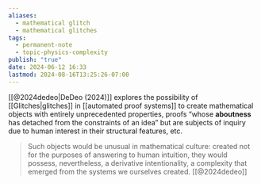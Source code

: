 ```yaml
---
aliases:
  - mathematical glitch
  - mathematical glitches
tags:
  - permanent-note
  - topic-physics-complexity
publish: "true"
date: 2024-06-12 16:33
lastmod: 2024-08-16T13:25:26-07:00
---
```

[[@2024dedeo|DeDeo (2024)]] explores the possibility of [[Glitches|glitches]] in [[automated proof systems]] to create mathematical objects with entirely unprecedented properties, proofs “whose **aboutness** has detached from the constraints of an idea” but are subjects of inquiry due to human interest in their structural features, etc.

>Such objects would be unusual in mathematical culture: created not for the purposes of answering to human intuition, they would possess, nevertheless, a derivative intentionality, a complexity that emerged from the systems we ourselves created. [[@2024dedeo]]